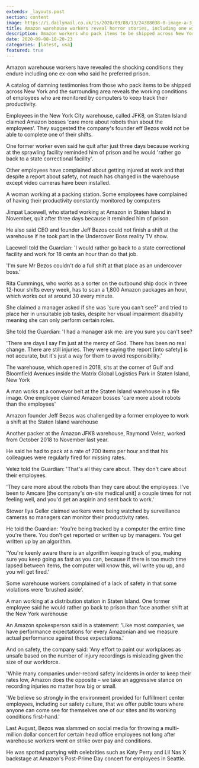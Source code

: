 ```yaml
---
extends: _layouts.post
section: content
image: https://i.dailymail.co.uk/1s/2020/09/08/13/24388038-0-image-a-3_1599567597205.jpg 
title: Amazon warehouse workers reveal horror stories, including one with impaired vision 
description: Amazon workers who pack items to be shipped across New York and the surrounding area have revealed the working conditions of employees who are constantly monitored by computers. 
date: 2020-09-08-18-20-23 
categories: [latest, usa] 
featured: true 
--- 
```

Amazon warehouse workers have revealed the shocking conditions they endure including one ex-con who said he preferred prison. 

A catalog of damning testimonies from those who pack items to be shipped across New York and the surrounding area reveals the working conditions of employees who are monitored by computers to keep track their productivity.

Employees in the New York City warehouse, called JFK8, on Staten Island claimed Amazon bosses 'care more about robots than about the employees'. They suggested the company's founder eff Bezos wold not be able to complete one of their shifts.

One former worker even said he quit after just three days because working at the sprawling facility reminded him of prison and he would 'rather go back to a state correctional facility'.

Other employees have complained about getting injured at work and that despite a report about safety, not much has changed in the warehouse except video cameras have been installed.

A woman working at a packing station. Some employees have complained of having their productivity constantly monitored by computers 

Jimpat Lacewell, who started working at Amazon in Staten Island in November, quit after three days because it reminded him of prison.

He also said CEO and founder Jeff Bezos could not finish a shift at the warehouse if he took part in the Undercover Boss reality TV show.

Lacewell told the Guardian: 'I would rather go back to a state correctional facility and work for 18 cents an hour than do that job. 

'I'm sure Mr Bezos couldn't do a full shift at that place as an undercover boss.'

Rita Cummings, who works as a sorter on the outbound ship dock in three 12-hour shifts every week, has to scan a 1,800 Amazon packages an hour, which works out at around 30 every minute.

She claimed a manager asked if she was 'sure you can't see?' and tried to place her in unsuitable job tasks, despite her visual impairment disability meaning she can only perform certain roles.     

She told the Guardian: 'I had a manager ask me: are you sure you can't see?

'There are days I say I'm just at the mercy of God. There has been no real change. There are still injuries. They were saying the report [into safety] is not accurate, but it's just a way for them to avoid responsibility.'

The warehouse, which opened in 2018, sits at the corner of Gulf and Bloomfield Avenues inside the Matrix Global Logistics Park in Staten Island, New York

A man works at a conveyor belt at the Staten Island warehouse in a file image. One employee claimed Amazon bosses 'care more about robots than the employees'

Amazon founder Jeff Bezos was challenged by a former employee to work a shift at the Staten Island warehouse

Another packer at the Amazon JFK8 warehouse, Raymond Velez, worked from October 2018 to November last year. 

He said he had to pack at a rate of 700 items per hour and that his colleagues were regularly fired for missing rates.

Velez told the Guardian: 'That's all they care about. They don't care about their employees.

'They care more about the robots than they care about the employees. I've been to Amcare [the company's on-site medical unit] a couple times for not feeling well, and you'd get an aspirin and sent back to work.'

Stower Ilya Geller claimed workers were being watched by surveillance cameras so managers can monitor their productivity rates. 

He told the Guardian: 'You're being tracked by a computer the entire time you're there. You don't get reported or written up by managers. You get written up by an algorithm. 

'You're keenly aware there is an algorithm keeping track of you, making sure you keep going as fast as you can, because if there is too much time lapsed between items, the computer will know this, will write you up, and you will get fired.' 

Some warehouse workers complained of a lack of safety in that some violations were 'brushed aside'. 

A man working at a distribution station in Staten Island. One former employee said he would rather go back to prison than face another shift at the New York warehouse 

An Amazon spokesperson said in a statement: 'Like most companies, we have performance expectations for every Amazonian and we measure actual performance against those expectations.'

And on safety, the company said: 'Any effort to paint our workplaces as unsafe based on the number of injury recordings is misleading given the size of our workforce. 

'While many companies under-record safety incidents in order to keep their rates low, Amazon does the opposite – we take an aggressive stance on recording injuries no matter how big or small.

'We believe so strongly in the environment provided for fulfillment center employees, including our safety culture, that we offer public tours where anyone can come see for themselves one of our sites and its working conditions first-hand.'

Last August, Bezos was slammed on social media for throwing a multi-million dollar concert for certain head office employees not long after warehouse workers went on strike over pay and conditions. 

He was spotted partying with celebrities such as Katy Perry and Lil Nas X backstage at Amazon's Post-Prime Day concert for employees in Seattle.

